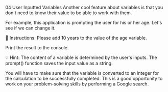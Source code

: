 04 User Inputted Variables
Another cool feature about variables is that you don't need to know their value to be able to work with them.

For example, this application is prompting the user for his or her age. Let's see if we can change it.

📝 Instructions:
Please add 10 years to the value of the age variable.

Print the result to the console.

💡 Hint:
The content of a variable is determined by the user's inputs. The prompt() function saves the input value as a string.

You will have to make sure that the variable is converted to an integer for the calculation to be successfully completed. This is a good opportunity to work on your problem-solving skills by performing a Google search.